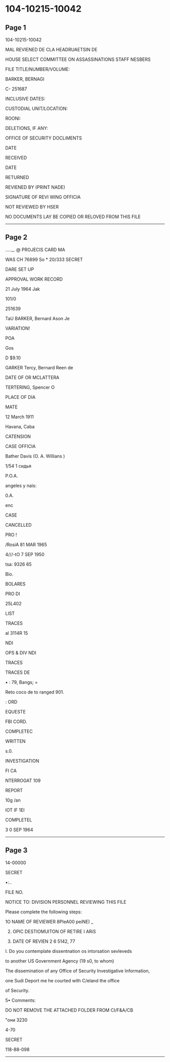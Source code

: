 # 104-10215-10042

## Page 1

104-10215-10042

MAL REVIENED DE CLA HEADRUAETSIN DE

HOUSE SELECT COMMITTEE ON ASSASSINATIONS STAFF NESBERS

FILE TITLE/NUMBER/VOLUME:

BARKER, BERNAGI

C- 251687

INCLUSIVE DATES:

CUSTODIAL UNIT/LOCATION:

ROONI:

DELETIONS, IF ANY:

OFFICE OF SECURITY DOCLiMENTS

DATE

RECEIVED

DATE

RETURNED

REVIENED BY (PRINT NADE)

SIGNATURE OF REVI WING OFFICIA

NOT REVIEWED BY HSER

NO DOCUMENTS LAY BE COPIED OR RELOVED FROM THIS FILE

---

## Page 2

....._. @ PROJECIS CARD MA

WAS CH 76899 So * 20/333 SECRET

DARE SET UP

APPROVAL WORK RECORD

21 July 1964 Jak

101/0

251639

TaU BARKER, Bernard Ason Je

VARIATION!

POA

Gos

D $9.10

GARKER Tercy, Bernard Reen de

DATE OF OR MCLATTERA

TERTERING, Spencer O

PLACE OF DIA

MATE

12 March 1911

Havana, Caba

CATENSION

CASE OFFICIA

Bather Davis (O. A. Willians )

1/54 1 сидья

P.O.A.

angeles y nais:

0.A.

enc

CASE

CANCELLED

PRO !

/RosiA 81 MAR 1965

4///-tO 7 SEP 1950

tsa: 9326 65

Bio.

BOLARES

PRO DI

25L402

LIST

TRACES

al 3114R 15

NDI

OPS & DIV NDI

TRACES

TRACES DE

• : 79, Bangs; =

Reto coco de to ranged 901.

: ORD

EQUESTE

FBI CORD.

COMPLETEC

WRITTEN

s.0.

INVESTIGATION

FI CA

NTERROGAT 109

REPORT

10g /an

IOT IF 1EI

COMPLETEL

3 0 SEP 1964

---

## Page 3

14-00000

SECRET

•:..

FILE NO.

NOTICE TO: DIVISION PERSONNEL REVIEWING THIS FILE

Please complete the following steps:

1O NAME OF REVIEWER 8PIeA00 peiNE) _

2. OPIC DESTIOMUITON OF RETIRE I ARiS

3. DATE OF REVIEN 2 6 5142, 77

I. Do you contemplate dissentnation os intorsation sevleveds

to another US Government Agency (19 s0, to whom)

The dissemination of any Office of Security Investigative Information,

one Sudi Deport me he courted with C/eland the office

of Security.

5• Comments:

DO NOT REMOVE THE ATTACHED FOLDER FROM CI/F&A/CB

"они 3230

4-70

SECRET

118-88-098

---

